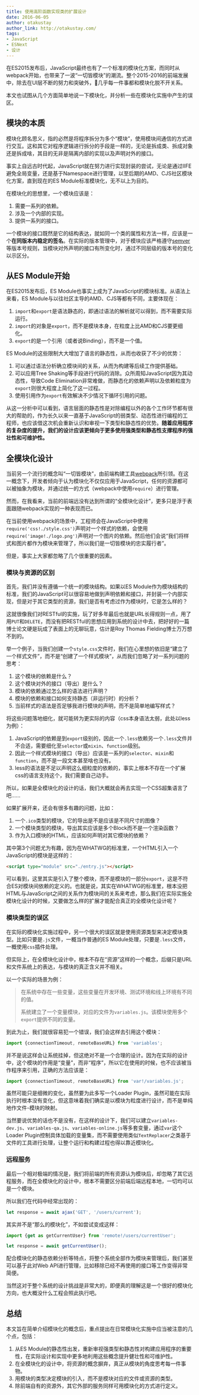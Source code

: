 ```yaml
---
title: 使用高阶函数实现类的扩展设计
date: 2016-06-05
author: otakustay
author_link: http://otakustay.com/
tags:
- JavaScript
- ESNext
- 设计
---
```


在ES2015发布后，JavaScript最终也有了一个标准的模块化方案，而同时从webpack开始，也带来了一波“一切皆模块”的潮流。整个2015-2016的前端发展中，除去在UI层不断的努力和突破外，几乎每一件事都和模块化脱不开关系。

本文也试图从几个方面简单地说一下模块化，并分析一些在模块化实施中产生的误区。

## 模块的本质

模块化顾名思义，指的必然是将程序拆分为多个“模块”，使用模块间通信的方式进行交互。这和其它对程序逻辑进行拆分的手段是一样的，无论是拆成类、拆成对象还是拆成啥，其目的无非是隔离内部的实现以及声明对外的接口。

事实上自远古时代起，JavaScript就在努力进行实现封装的尝试，无论是通过IIFE避免全局变量，还是基于Namespace进行管理，以至后期的AMD、CJS社区模块化方案，直到现在的ES Module标准模块化，无不以上为目的。

在模块化的思想里，一个模块应该是：

1. 需要一系列的依赖。
2. 涉及一个内部的实现。
3. 提供一系列的接口。

一个模块的接口既然是它的结构表达，就如同一个类的属性和方法一样，应该是一个**在同版本内稳定的签名**。在实际的版本管理中，对于模块应该严格遵守[semver](http://semver.org/)等版本号规则，当模块对外声明的接口有所变化时，通过不同层级的版本号的变化以示区分。

## 从ES Module开始

在ES2015发布后，ES Module也事实上成为了JavaScript的模块标准。从语法上来看，ES Module与以往社区主导的AMD、CJS等都有不同，主要体现在：

1. `import`和`export`是语法静态的，即通过语法的解析就可以得到，而不需要实际运行。
2. `import`的对象是`export`，而不是模块本身，在粒度上比AMD和CJS要更细化。
3. `export`的是一个引用（或者说Binding），而不是一个值。

ES Module的这些限制大大增加了语言的静态性，从而也收获了不少的优势：

1. 可以通过语法分析确立模块间的关系，从而为构建等后续工作提供基础。
2. 可以应用Tree Shaking等手段进行代码的消除。众所周知JavaScript因为其动态性，导致Code Elimination非常难做，而静态化的依赖声明以及依赖粒度为`export`则很大程度上简化了这一过程。
3. 使用引用作为`export`有效解决不少情况下循环引用的问题。

从这一分析中可以看到，语言层面的静态性是对除编程以外的各个工作环节都有很大的帮助的，作为长久以来一直基于JavaScript的弱类型、动态性进行编程的工程师，也应该借这次机会重新认识和审视一下类型和静态性的优势。**随着应用程序的复杂度的提升，我们的设计应该更倾向于更多使用强类型和静态性支撑程序的强壮性和可维护性。**

## 全模块化设计

当前另一个流行的概念叫“一切皆模块”，由前端构建工具[webpack](https://webpack.github.io/)所引领。在这一概念下，开发者倾向于认为模块化不仅仅应用于JavaScript，任何的资源都可以被抽象为模块，并通过统一的方式（webpack中使用`require`）进行管理。

然而，在我看来，当前的前端远没有达到所谓的“全模块化设计”，更多只是浮于表面跟随webpack实现的一种表现而已。

在当前使用webpack的场景中，工程师会在JavaScript中使用`require('css!./style.css')`声明对一个样式的依赖，会使用`require('image!./logo.png')`声明对一个图片的依赖。然后他们会说“我们将样式和图片都作为模块来管理了，所以我们是一切皆模块的忠实履行者”。

但是，事实上大家都忽略了几个很重要的因素。

### 模块与资源的区别

首先，我们并没有遵循一个统一的模块结构。如果以ES Module作为模块结构的标准，我们的JavaScript可以很容易地做到声明依赖和接口，并封装一个内部实现，但是对于其它类型的资源，我们是否有考虑过作为模块时，它是怎么样的？

这就很像我们对RESTful的实施，玩了好多年最后也就是URL长得规则一点，用了用`PUT`和`DELETE`，而没有把RESTful的思想应用到系统的设计中去，把好好的一篇博士论文硬是玩成了表面上的无聊玩意，估计是Roy Thomas Fielding博士万万想不到的。

举一个例子，当我们创建一个`style.css`文件时，我们在心里想的依旧是“建立了一个样式文件”，而不是“创建了一个样式模块”，从而我们忽略了对一系列问题的思考：

1. 这个模块的依赖是什么？
2. 这个模块对外的接口（导出）是什么？
3. 模块的依赖通过怎么样的语法进行声明？
4. 模块的依赖和接口如何支持静态（非运行时）的分析？
5. 当前样式的语法是否足够我进行模块的声明，而不是简单地编写样式？

将这些问题落地细化，就可能转为更实际的内容（css本身语法太弱，此处以less为例）：

1. JavaScript的依赖是到`export`级别的，因此一个`.less`依赖另一个`.less`文件并不合适，需要细化至`selector`或`mixin`、`function`级别。
2. 因此一个样式模块的接口（导出）应该是一系列的`selector`、`mixin`和`function`，而不是一段文本甚至啥也没有。
3. less的语法是不足以声明这么细粒度的依赖的，事实上根本不存在一个扩展css的语言支持这个，我们需要自己动手。

所以，如果是全模块化的设计的话，我们大概就会再去实现一个CSS超集语言了吧……

如果扩展开来，还会有很多有趣的问题，比如：

1. 一个`.ico`类型的模块，它的导出是不是应该是不同尺寸的图像？
2. 一个模块类型的模块，导出其实应该是多个Block而不是一个渲染函数？
3. 作为入口模块的HTML，应该如何声明对其它模块的依赖？

其中第3个问题尤为有趣，因为在WHATWG的标准里，一个HTML引入一个JavaScript的模块是这样的：

```html
<script type="module" src="./entry.js"></script>
```

可以看到，这里其实是引入了整个模块，而不是模块的一部分`export`，这是不符合ES对模块间依赖的定义的。也就是说，其实在WHATWG的标准里，根本没把HTML与JavaScript之间的关系作为模块间的关系来考虑，那么我们在实际实施全模块化设计的时候，又要做怎么样的扩展才能配合真正的全模块化设计呢？

### 模块类型的误区

在实际的模块化实施过程中，另一个很大的误区就是使用资源类型来决定模块类型。比如只要是`.js`文件，一概当作普通的ES Module处理，只要是`.less`文件，一概使用`css`插件处理。

但实际上，在全模块化设计中，根本不存在“资源”这样的一个概念，后缀只是URL和文件系统上的表达，与模块的真正含义并不相关。

以一个实际的场景为例：

> 在系统中存在一些变量，这些变量在开发环境、测试环境和线上环境有不同的值。
>
> 系统建立了一个变量模块，对应的文件为`variables.js`。该模块使用多个`export`提供不同的变量。

到此为止，我们就很容易犯一个错误，我们会这样去引用这个模块：

```js
import {connectionTimeout, remoteBaseURL} from 'variables';
```

并不是说这样会让系统挂掉，但这绝对不是一个合理的设计。因为在实际的设计中，这个模块的作用是“变量”，而非“程序”，所以它在使用的时候，也不应该被当作程序来引用，正确的方法应该是：

```js
import {connectionTimeout, remoteBaseURL} from 'var!/variables.js';
```

虽然可能只是细微的变化，虽然要为此多写一个Loader Plugin，虽然可能在实际执行时根本没有变化，但这意味着我们确实是以模块为粒度进行设计，而不是单纯地作文件-模块的映射。

当然要说优势的话也不是没有，在这样的设计下，我们可以建立`variables-dev.js`、`variables-qa.js`、`variables-online.js`等多套变量，通过`var`这个Loader Plugin控制具体加载的变量集，而不需要使用类似`TextReplacer`之类基于文件的工具进行处理，让整个运行和构建过程也得以靠近模块化。

### 远程服务

最后一个相对极端的情况是，我们将前端的所有资源认为模块后，却忽略了其它远程服务，而在全模块化的设计中，根本不需要区分前端后端远程本地，一切均可以是一个模块。

所以我们在代码中经常出现的：

```js
let response = await ajax('GET', '/users/current');
```

其实并不是“那么的模块化”，不如尝试变成这样：

```js
import {get as getCurrentUser} from 'remote!/users/currentUser';

let response = await getCurrentUser();
```

配合模块化的静态依赖分析等特点，将整个系统全部作为模块来管理后，我们甚至可以基于此对Web API进行管理，比如移除已经不再使用的接口等工作变得非常简便。

当然这对于整个系统的设计挑战是非常大的，即便真的理解这是一个很好的模块化方向，也大概没什么工程会照此执行吧。

## 总结

本文旨在简单介绍模块化的概念后，重点提出在日常模块化实施中应当被注意的几个点，包括：

1. 从ES Module的静态性出发，重新审视强类型和静态性对构建应用程序的重要性，在实际设计和实现中更多地利用这些概念提升健壮性和可维护性。
2. 在全模块化的设计中，将资源的概念摒弃，真正从模块的角度思考每一件事物。
3. 用模块的类型决定模块的引入，而不是模块对应的文件或资源的类型。
4. 除前端自有的资源外，其它外部的服务同样可用模块化的方式进行定义。
